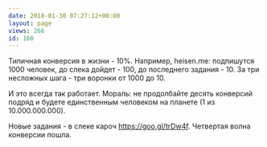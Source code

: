 ```yaml
---
date: 2018-01-30 07:27:12+00:00
layout: page
views: 266
id: 160
---
```


Типичная конверсия в жизни - 10%. Например, heisen.mе: подпишутся 1000 человек, до слека дойдет - 100, до последнего задания - 10. За три несложных шага - три воронки от 1000 до 10.

И это всегда так работает. Мораль: не продолбайте десять конверсий подряд и будете единственным человеком на планете (1 из 10.000.000.000).

Новые задания - в слеке кароч  https://goo.gl/trDw4f. Четвертая волна конверсии пошла.


